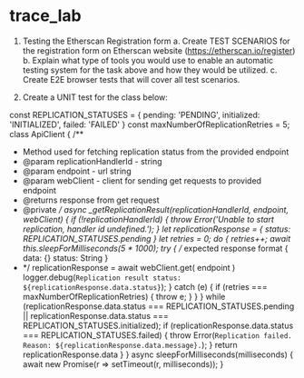 # trace_lab

1. Testing the Etherscan Registration form
a. Create TEST SCENARIOS for the registration form on Etherscan
website (https://etherscan.io/register)
b. Explain what type of tools you would use to enable an automatic
testing system for the task above and how they would be utilized.
c. Create E2E browser tests that will cover all test scenarios.

2. Create a UNIT test for the class below:

const REPLICATION_STATUSES = {
pending: 'PENDING',
initialized: 'INITIALIZED',
failed: 'FAILED'
}
const maxNumberOfReplicationRetries = 5;
class ApiClient {
/**
* Method used for fetching replication status from the provided endpoint
* @param replicationHandlerId - string
* @param endpoint - url string
* @param webClient - client for sending get requests to provided endpoint
* @returns response from get request
* @private
*/
async _getReplicationResult(replicationHandlerId, endpoint, webClient) {
if (!replicationHandlerId) {
throw Error('Unable to start replication, handler id undefined.');
}
let replicationResponse = {
status: REPLICATION_STATUSES.pending
}
let retries = 0;
do {
retries++;
await this.sleepForMilliseconds(5 * 1000);
try {
/* expected response format
{
data: {}
status: String
}
* */
replicationResponse = await webClient.get(
endpoint
)
logger.debug(`Replication result status: ${replicationResponse.data.status}`);
} catch (e) {
if (retries === maxNumberOfReplicationRetries) {
throw e;
}
}
} while (replicationResponse.data.status === REPLICATION_STATUSES.pending ||
replicationResponse.data.status === REPLICATION_STATUSES.initialized);
if (replicationResponse.data.status === REPLICATION_STATUSES.failed) {
throw Error(`Replication failed. Reason: ${replicationResponse.data.message}.`);
}
return replicationResponse.data
}
}
async sleepForMilliseconds(milliseconds) {
await new Promise(r => setTimeout(r, milliseconds));
}
